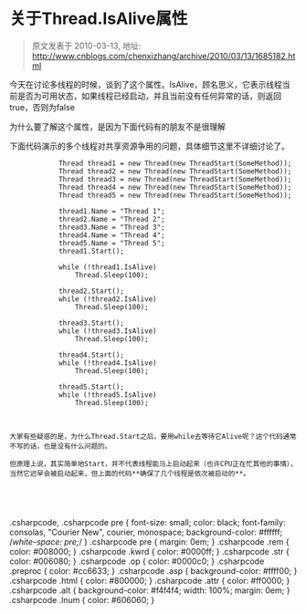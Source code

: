 # 关于Thread.IsAlive属性 
> 原文发表于 2010-03-13, 地址: http://www.cnblogs.com/chenxizhang/archive/2010/03/13/1685182.html 


今天在讨论多线程的时候，谈到了这个属性。IsAlive，顾名思义，它表示线程当前是否为可用状态，如果线程已经启动，并且当前没有任何异常的话，则返回true，否则为false

 为什么要了解这个属性，是因为下面代码有的朋友不是很理解

 下面代码演示的多个线程对共享资源争用的问题，具体细节这里不详细讨论了。


```
            Thread thread1 = new Thread(new ThreadStart(SomeMethod));
            Thread thread2 = new Thread(new ThreadStart(SomeMethod));
            Thread thread3 = new Thread(new ThreadStart(SomeMethod));
            Thread thread4 = new Thread(new ThreadStart(SomeMethod));
            Thread thread5 = new Thread(new ThreadStart(SomeMethod));

            thread1.Name = "Thread 1";
            thread2.Name = "Thread 2";
            thread3.Name = "Thread 3";
            thread4.Name = "Thread 4";
            thread5.Name = "Thread 5";
            thread1.Start();

            while (!thread1.IsAlive)
                Thread.Sleep(100);

            thread2.Start();
            while (!thread2.IsAlive)
                Thread.Sleep(100);

            thread3.Start();
            while (!thread3.IsAlive)
                Thread.Sleep(100);

            thread4.Start();
            while (!thread4.IsAlive)
                Thread.Sleep(100);

            thread5.Start();
            while (!thread5.IsAlive)
                Thread.Sleep(100);
```

```
 
```

```
大家有些疑惑的是，为什么Thread.Start之后，要用while去等待它Alive呢？这个代码通常不写的话，也是没有什么问题的。
```

```
但原理上说，其实简单地Start，并不代表线程能马上启动起来（也许CPU正在忙其他的事情），当然它迟早会被启动起来，但上面的代码**确保了几个线程是依次被启动的**。
```

```
 
```

```
 
```

.csharpcode, .csharpcode pre
{
 font-size: small;
 color: black;
 font-family: consolas, "Courier New", courier, monospace;
 background-color: #ffffff;
 /*white-space: pre;*/
}
.csharpcode pre { margin: 0em; }
.csharpcode .rem { color: #008000; }
.csharpcode .kwrd { color: #0000ff; }
.csharpcode .str { color: #006080; }
.csharpcode .op { color: #0000c0; }
.csharpcode .preproc { color: #cc6633; }
.csharpcode .asp { background-color: #ffff00; }
.csharpcode .html { color: #800000; }
.csharpcode .attr { color: #ff0000; }
.csharpcode .alt 
{
 background-color: #f4f4f4;
 width: 100%;
 margin: 0em;
}
.csharpcode .lnum { color: #606060; }
